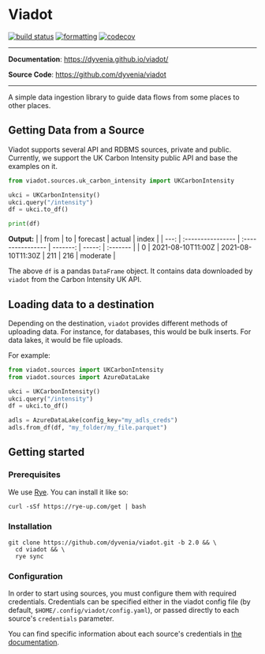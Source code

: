 # Viadot

[![build status](https://github.com/dyvenia/viadot/actions/workflows/build.yml/badge.svg)](https://github.com/dyvenia/viadot/actions/workflows/build.yml)
[![formatting](https://img.shields.io/badge/code%20style-black-000000.svg)](https://github.com/psf/black)
[![codecov](https://codecov.io/gh/Trymzet/dyvenia/branch/main/graph/badge.svg?token=k40ALkXbNq)](https://codecov.io/gh/Trymzet/dyvenia)

---

**Documentation**: <a href="https://dyvenia.github.io/viadot/" target="_blank">https://dyvenia.github.io/viadot/</a>

**Source Code**: <a href="https://github.com/dyvenia/viadot" target="_blank">https://github.com/dyvenia/viadot</a>

---

A simple data ingestion library to guide data flows from some places to other places.

## Getting Data from a Source

Viadot supports several API and RDBMS sources, private and public. Currently, we support the UK Carbon Intensity public API and base the examples on it.

```python
from viadot.sources.uk_carbon_intensity import UKCarbonIntensity

ukci = UKCarbonIntensity()
ukci.query("/intensity")
df = ukci.to_df()

print(df)
```

**Output:**
| | from | to | forecast | actual | index |
| ---: | :---------------- | :---------------- | -------: | -----: | :------- |
| 0 | 2021-08-10T11:00Z | 2021-08-10T11:30Z | 211 | 216 | moderate |

The above `df` is a pandas `DataFrame` object. It contains data downloaded by `viadot` from the Carbon Intensity UK API.

## Loading data to a destination

Depending on the destination, `viadot` provides different methods of uploading data. For instance, for databases, this would be bulk inserts. For data lakes, it would be file uploads.

For example:

```python hl_lines="2 8-9"
from viadot.sources import UKCarbonIntensity
from viadot.sources import AzureDataLake

ukci = UKCarbonIntensity()
ukci.query("/intensity")
df = ukci.to_df()

adls = AzureDataLake(config_key="my_adls_creds")
adls.from_df(df, "my_folder/my_file.parquet")
```

## Getting started

### Prerequisites

We use [Rye](https://rye-up.com/). You can install it like so:

```console
curl -sSf https://rye-up.com/get | bash
```

### Installation

```console
git clone https://github.com/dyvenia/viadot.git -b 2.0 && \
  cd viadot && \
  rye sync
```

### Configuration

In order to start using sources, you must configure them with required credentials. Credentials can be specified either in the viadot config file (by default, `$HOME/.config/viadot/config.yaml`), or passed directly to each source's `credentials` parameter.

You can find specific information about each source's credentials in [the documentation](https://dyvenia.github.io/viadot/references/sql_sources/).
